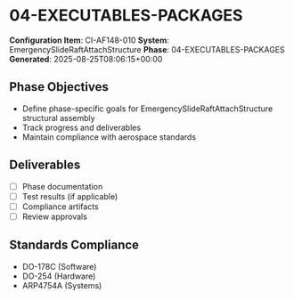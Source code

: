 # 04-EXECUTABLES-PACKAGES

**Configuration Item**: CI-AF148-010
**System**: EmergencySlideRaftAttachStructure
**Phase**: 04-EXECUTABLES-PACKAGES
**Generated**: 2025-08-25T08:06:15+00:00

## Phase Objectives
- Define phase-specific goals for EmergencySlideRaftAttachStructure structural assembly
- Track progress and deliverables
- Maintain compliance with aerospace standards

## Deliverables
- [ ] Phase documentation
- [ ] Test results (if applicable)
- [ ] Compliance artifacts
- [ ] Review approvals

## Standards Compliance
- DO-178C (Software)
- DO-254 (Hardware)
- ARP4754A (Systems)

